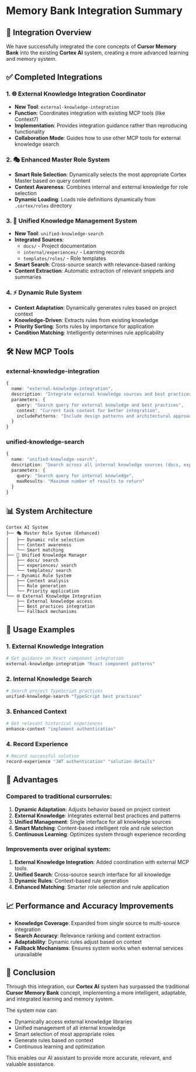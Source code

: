 # Memory Bank Integration Summary

## 🎯 Integration Overview

We have successfully integrated the core concepts of **Cursor Memory Bank** into the existing **Cortex AI** system, creating a more advanced learning and memory system.

## ✅ Completed Integrations

### 1. 🌐 External Knowledge Integration Coordinator

- **New Tool**: `external-knowledge-integration`
- **Function**: Coordinates integration with existing MCP tools (like Context7)
- **Implementation**: Provides integration guidance rather than reproducing functionality
- **Collaboration Mode**: Guides how to use other MCP tools for external knowledge search

### 2. 🎭 Enhanced Master Role System

- **Smart Role Selection**: Dynamically selects the most appropriate Cortex Master based on query content
- **Context Awareness**: Combines internal and external knowledge for role selection
- **Dynamic Loading**: Loads role definitions dynamically from `.cortex/roles` directory

### 3. 🧠 Unified Knowledge Management System

- **New Tool**: `unified-knowledge-search`
- **Integrated Sources**:
  - `docs/` - Project documentation
  - `internal/experiences/` - Learning records
  - `templates/roles/` - Role templates
- **Smart Search**: Cross-source search with relevance-based ranking
- **Content Extraction**: Automatic extraction of relevant snippets and summaries

### 4. ⚡ Dynamic Rule System

- **Context Adaptation**: Dynamically generates rules based on project context
- **Knowledge-Driven**: Extracts rules from existing knowledge
- **Priority Sorting**: Sorts rules by importance for application
- **Condition Matching**: Intelligently determines rule applicability

## 🛠️ New MCP Tools

### external-knowledge-integration

```typescript
{
  name: "external-knowledge-integration",
  description: "Integrate external knowledge sources and best practices for enhanced decision making",
  parameters: {
    query: "Search query for external knowledge and best practices",
    context: "Current task context for better integration",
    includePatterns: "Include design patterns and architectural approaches"
  }
}
```

### unified-knowledge-search

```typescript
{
  name: "unified-knowledge-search",
  description: "Search across all internal knowledge sources (docs, experiences, templates)",
  parameters: {
    query: "Search query for internal knowledge",
    maxResults: "Maximum number of results to return"
  }
}
```

## 📊 System Architecture

```
Cortex AI System
├── 🎭 Master Role System (Enhanced)
│   ├── Dynamic role selection
│   ├── Context awareness
│   └── Smart matching
├── 🧠 Unified Knowledge Manager
│   ├── docs/ search
│   ├── experiences/ search
│   └── templates/ search
├── ⚡ Dynamic Rule System
│   ├── Context analysis
│   ├── Rule generation
│   └── Priority application
└── 🌐 External Knowledge Integration
    ├── External knowledge access
    ├── Best practices integration
    └── Fallback mechanisms
```

## 🎯 Usage Examples

### 1. External Knowledge Integration

```bash
# Get guidance on React component integration
external-knowledge-integration "React component patterns"
```

### 2. Internal Knowledge Search

```bash
# Search project TypeScript practices
unified-knowledge-search "TypeScript best practices"
```

### 3. Enhanced Context

```bash
# Get relevant historical experiences
enhance-context "implement authentication"
```

### 4. Record Experience

```bash
# Record successful solution
record-experience "JWT authentication" "solution details"
```

## 🚀 Advantages

### Compared to traditional cursorrules:

1. **Dynamic Adaptation**: Adjusts behavior based on project context
2. **External Knowledge**: Integrates external best practices and patterns
3. **Unified Management**: Single interface for all knowledge sources
4. **Smart Matching**: Content-based intelligent role and rule selection
5. **Continuous Learning**: Optimizes system through experience recording

### Improvements over original system:

1. **External Knowledge Integration**: Added coordination with external MCP tools
2. **Unified Search**: Cross-source search interface for all knowledge
3. **Dynamic Rules**: Context-based rule generation
4. **Enhanced Matching**: Smarter role selection and rule application

## 📈 Performance and Accuracy Improvements

- **Knowledge Coverage**: Expanded from single source to multi-source integration
- **Search Accuracy**: Relevance ranking and content extraction
- **Adaptability**: Dynamic rules adjust based on context
- **Fallback Mechanisms**: Ensures system works when external services unavailable

## 🎉 Conclusion

Through this integration, our **Cortex AI** system has surpassed the traditional **Cursor Memory Bank** concept, implementing a more intelligent, adaptable, and integrated learning and memory system.

The system now can:

- Dynamically access external knowledge libraries
- Unified management of all internal knowledge
- Smart selection of most appropriate roles
- Generate rules based on context
- Continuous learning and optimization

This enables our AI assistant to provide more accurate, relevant, and valuable assistance.
